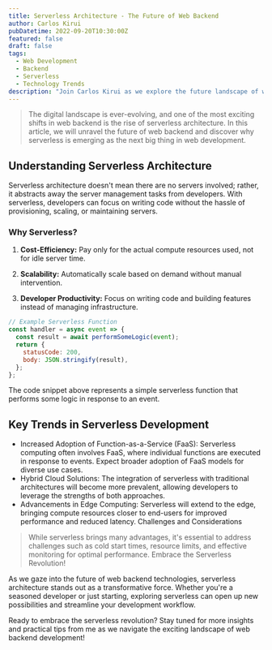 ```yaml
---
title: Serverless Architecture - The Future of Web Backend
author: Carlos Kirui
pubDatetime: 2022-09-20T10:30:00Z
featured: false
draft: false
tags:
  - Web Development
  - Backend
  - Serverless
  - Technology Trends
description: "Join Carlos Kirui as we explore the future landscape of web backend technologies and dive into the transformative world of serverless architecture. Discover why serverless is shaping up to be the next big thing in web development!"
---
```


> The digital landscape is ever-evolving, and one of the most exciting shifts in web backend is the rise of serverless architecture. In this article, we will unravel the future of web backend and discover why serverless is emerging as the next big thing in web development.

## Understanding Serverless Architecture

Serverless architecture doesn't mean there are no servers involved; rather, it abstracts away the server management tasks from developers. With serverless, developers can focus on writing code without the hassle of provisioning, scaling, or maintaining servers.

### Why Serverless?

1. **Cost-Efficiency:** Pay only for the actual compute resources used, not for idle server time.

2. **Scalability:** Automatically scale based on demand without manual intervention.

3. **Developer Productivity:** Focus on writing code and building features instead of managing infrastructure.

```javascript
// Example Serverless Function
const handler = async event => {
  const result = await performSomeLogic(event);
  return {
    statusCode: 200,
    body: JSON.stringify(result),
  };
};
```

The code snippet above represents a simple serverless function that performs some logic in response to an event.

## Key Trends in Serverless Development

- Increased Adoption of Function-as-a-Service (FaaS):
  Serverless computing often involves FaaS, where individual functions are executed in response to events. Expect broader adoption of FaaS models for diverse use cases.
- Hybrid Cloud Solutions:
  The integration of serverless with traditional architectures will become more prevalent, allowing developers to leverage the strengths of both approaches.
- Advancements in Edge Computing:
  Serverless will extend to the edge, bringing compute resources closer to end-users for improved performance and reduced latency.
  Challenges and Considerations

> While serverless brings many advantages, it's essential to address challenges such as cold start times, resource limits, and effective monitoring for optimal performance.
> Embrace the Serverless Revolution!

As we gaze into the future of web backend technologies, serverless architecture stands out as a transformative force. Whether you're a seasoned developer or just starting, exploring serverless can open up new possibilities and streamline your development workflow.

Ready to embrace the serverless revolution? Stay tuned for more insights and practical tips from me as we navigate the exciting landscape of web backend development!

